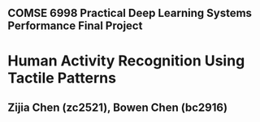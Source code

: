 ## COMSE 6998 Practical Deep Learning Systems Performance Final Project

# Human Activity Recognition Using Tactile Patterns
## Zijia Chen (zc2521), Bowen Chen (bc2916)


